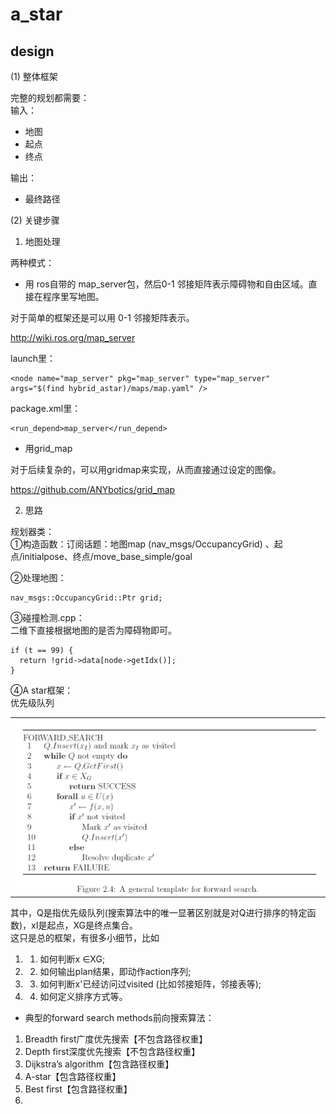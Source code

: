 # a_star

## design
(1) 整体框架

完整的规划都需要：</br>
输入：
- 地图
- 起点
- 终点

输出：
- 最终路径

(2) 关键步骤

1. 地图处理

两种模式：</br>
- 用 ros自带的 map_server包，然后0-1 邻接矩阵表示障碍物和自由区域。直接在程序里写地图。

对于简单的框架还是可以用 0-1 邻接矩阵表示。

http://wiki.ros.org/map_server

launch里： 

    <node name="map_server" pkg="map_server" type="map_server" args="$(find hybrid_astar)/maps/map.yaml" />

package.xml里：

    <run_depend>map_server</run_depend>


- 用grid_map

对于后续复杂的，可以用gridmap来实现，从而直接通过设定的图像。

https://github.com/ANYbotics/grid_map

2. 思路

规划器类：</br>
①构造函数：订阅话题：地图map (nav_msgs/OccupancyGrid) 、起点/initialpose、终点/move_base_simple/goal

②处理地图：

    nav_msgs::OccupancyGrid::Ptr grid;

③碰撞检测.cpp：</br>
二维下直接根据地图的是否为障碍物即可。

    if (t == 99) {
      return !grid->data[node->getIdx()];
    }

④A star框架：</br>
优先级队列</br>

<div align=left>
<table>
  <tr>
    <td><img src="./images/general_forward_search.jpg"  width = "500" align=left></a></td>
    </tr>
</table>
</div>

其中，Q是指优先级队列(搜索算法中的唯一显著区别就是对Q进行排序的特定函数)，xI是起点，XG是终点集合。</br>
这只是总的框架，有很多小细节，比如
1. 1.  如何判断x ∈XG; 
2. 2. 如何输出plan结果，即动作action序列; 
3. 3. 如何判断x'已经访问过visited (比如邻接矩阵，邻接表等); 
4. 4. 如何定义排序方式等。</br>

* 典型的forward search methods前向搜索算法：</br>

1. Breadth first广度优先搜索【不包含路径权重】
2. Depth first深度优先搜索【不包含路径权重】
3. Dijkstra’s algorithm【包含路径权重】
4. A-star【包含路径权重】
5. Best first【包含路径权重】
6. 

